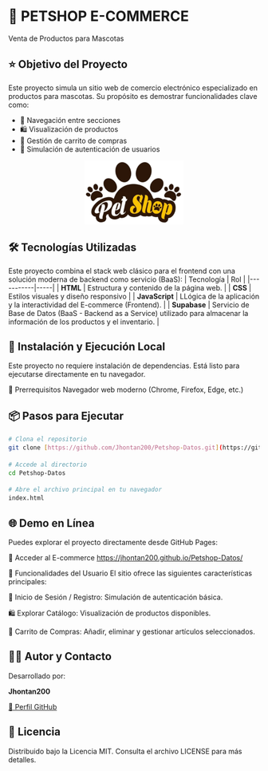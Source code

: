 # 🐾 PETSHOP E-COMMERCE
Venta de Productos para Mascotas

## ⭐ Objetivo del Proyecto
Este proyecto simula un sitio web de comercio electrónico especializado en productos para mascotas. Su propósito es demostrar funcionalidades clave como:

- 🧭 Navegación entre secciones  
- 🛍️ Visualización de productos  
- 🛒 Gestión de carrito de compras  
- 🔐 Simulación de autenticación de usuarios  

<p align="center">
<img src="imagenes/Logo.png" alt="PetShop Logo" width="200">
</p>

## 🛠️ Tecnologías Utilizadas
Este proyecto combina el stack web clásico para el frontend con una solución moderna de backend como servicio (BaaS):
| Tecnología | Rol |
|-----------|-----|
| **HTML** | Estructura y contenido de la página web. |
| **CSS** | Estilos visuales y diseño responsivo |
| **JavaScript** | LLógica de la aplicación y la interactividad del E-commerce (Frontend). |
| **Supabase** | Servicio de Base de Datos (BaaS - Backend as a Service) utilizado para almacenar la información de los productos y el inventario. |

## 🚀 Instalación y Ejecución Local
Este proyecto no requiere instalación de dependencias. Está listo para ejecutarse directamente en tu navegador.

🔧 Prerrequisitos
Navegador web moderno (Chrome, Firefox, Edge, etc.)

## 📦 Pasos para Ejecutar
```bash
# Clona el repositorio
git clone [https://github.com/Jhontan200/Petshop-Datos.git](https://github.com/Jhontan200/Petshop-Datos.git)

# Accede al directorio
cd Petshop-Datos

# Abre el archivo principal en tu navegador
index.html
```

## 🌐 Demo en Línea
Puedes explorar el proyecto directamente desde GitHub Pages:

🔗 Acceder al E-commerce
https://jhontan200.github.io/Petshop-Datos/

🧭 Funcionalidades del Usuario
El sitio ofrece las siguientes características principales:

🔐 Inicio de Sesión / Registro: Simulación de autenticación básica.

🛍️ Explorar Catálogo: Visualización de productos disponibles.

🛒 Carrito de Compras: Añadir, eliminar y gestionar artículos seleccionados.

## 👨‍💻 Autor y Contacto
Desarrollado por:

**Jhontan200**

[🔗 Perfil GitHub](https://github.com/Jhontan200)

## 📄 Licencia
Distribuido bajo la Licencia MIT. Consulta el archivo LICENSE para más detalles.